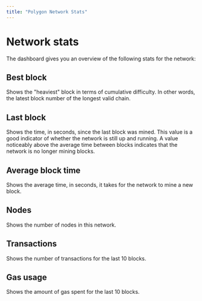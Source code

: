 ```yaml
---
title: "Polygon Network Stats"
---
```


# Network stats

The dashboard gives you an overview of the following stats for the network:

## Best block

Shows the "heaviest" block in terms of cumulative difficulty. In other words, the latest block number of the longest valid chain.

## Last block

Shows the time, in seconds, since the last block was mined. This value is a good indicator of whether the network is still up and running. A value noticeably above the average time between blocks indicates that the network is no longer mining blocks.

## Average block time

Shows the average time, in seconds, it takes for the network to mine a new block.

## Nodes

Shows the number of nodes in this network.

## Transactions

Shows the number of transactions for the last 10 blocks.

## Gas usage

Shows the amount of gas spent for the last 10 blocks.
